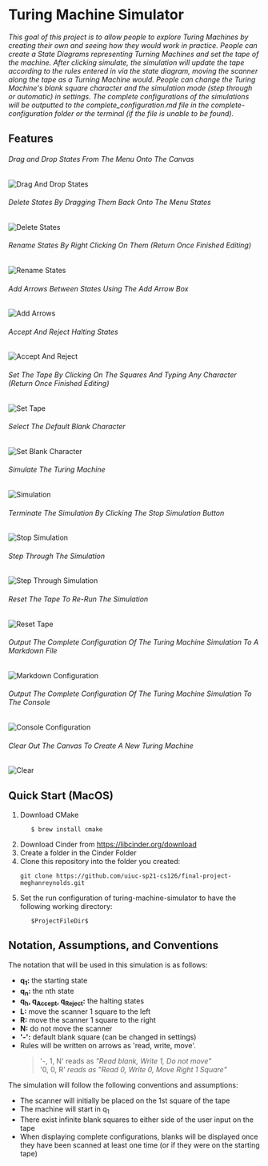 # Turing Machine Simulator
<i>This goal of this project is to allow people to explore Turing Machines by creating their own
and seeing how they would work in practice. People can create a State Diagrams representing Turning
Machines and set the tape of the machine. After clicking simulate, the simulation will update the tape according to the 
rules entered in via the state diagram, moving the scanner along the tape as a Turning Machine would. People can change
the Turing Machine's blank square character and the simulation mode (step through or automatic) in settings. The
complete configurations of the simulations will be outputted to the complete_configuration.md file in the 
complete-configuration folder or the terminal (if the file is unable to be found).</i>

## Features ##

###### Drag and Drop States From The Menu Onto The Canvas ######
![Drag And Drop States](https://media.giphy.com/media/nppKbAdUh3Zy4LsDCg/giphy.gif)

###### Delete States By Dragging Them Back Onto The Menu States ######
![Delete States](https://media.giphy.com/media/JlhtoAdzgSALnJI873/giphy.gif)

###### Rename States By Right Clicking On Them (Return Once Finished Editing) ######
![Rename States](https://media.giphy.com/media/WTSNRefGh07v1tGpSk/giphy.gif)

###### Add Arrows Between States Using The Add Arrow Box ######
![Add Arrows](https://media.giphy.com/media/EFp4usuSBYnIQmQ5aL/giphy.gif)

###### Accept And Reject Halting States ######
![Accept And Reject](https://media.giphy.com/media/SUhzfwftU0a9njfozq/giphy.gif)

###### Set The Tape By Clicking On The Squares And Typing Any Character (Return Once Finished Editing) ######
![Set Tape](https://media.giphy.com/media/D8RcO3UpVBBKnsrhgR/giphy.gif)

###### Select The Default Blank Character ######
![Set Blank Character](https://media.giphy.com/media/wsE0AEg28b6YLSAvQA/giphy.gif)

###### Simulate The Turing Machine ######
![Simulation](https://media.giphy.com/media/Sc5ZQlJxz2m0Mtwt0w/giphy.gif)

###### Terminate The Simulation By Clicking The Stop Simulation Button ######
![Stop Simulation](https://media.giphy.com/media/8x3VCUsBwkDm2AjXBD/giphy.gif)

###### Step Through The Simulation ######
![Step Through Simulation](https://media.giphy.com/media/LVRprcnX25Puq1WuzM/giphy.gif)

###### Reset The Tape To Re-Run The Simulation ######
![Reset Tape](https://media.giphy.com/media/3uwNi02Eoe8nBrWEU4/giphy.gif)

###### Output The Complete Configuration Of The Turing Machine Simulation To A Markdown File ######
![Markdown Configuration](https://media.giphy.com/media/3H8jdnKJsw3L2m01vh/giphy.gif)

###### Output The Complete Configuration Of The Turing Machine Simulation To The Console ######
![Console Configuration](https://media.giphy.com/media/rtuUgdlvWoFqhlzOz7/giphy.gif)

###### Clear Out The Canvas To Create A New Turing Machine ######
![Clear](https://media.giphy.com/media/stgk5eO3mFcH6urZA9/giphy.gif)

## Quick Start (MacOS) ##
1. Download CMake
   ```
      $ brew install cmake
   ```
1. Download Cinder from https://libcinder.org/download
2. Create a folder in the Cinder Folder
3. Clone this repository into the folder you created:
    ```
    git clone https://github.com/uiuc-sp21-cs126/final-project-meghanreynolds.git
    ```
4. Set the run configuration of turing-machine-simulator to have the following working directory: 
    ```
       $ProjectFileDir$
    ```

## Notation, Assumptions, and Conventions ##
The notation that will be used in this simulation is as follows:
- **q<sub>1</sub>:** the starting state
- **q<sub>n</sub>:** the nth state
- **q<sub>h</sub>, q<sub>Accept</sub>, q<sub>Reject</sub>:** the halting states
- **L:** move the scanner 1 square to the left
- **R:** move the scanner 1 square to the right
- **N:** do not move the scanner
- **'-':** default blank square (can be changed in settings)
- Rules will be written on arrows as 'read, write, move'.
  >'-, 1, N' reads as <i> "Read blank, Write 1, Do
  not move"</i>  
  > '0, 0, R' <i>reads as "Read 0, Write 0, Move Right 1 Square"</i>

The simulation will follow the following conventions and assumptions:
- The scanner will initially be placed on the 1st square of the tape
- The machine will start in q<sub>1</sub>
- There exist infinite blank squares to either side of the user input on the tape
- When displaying complete configurations, blanks will be displayed once they have been scanned at least one time (or
  if they were on the starting tape)
  